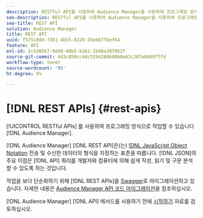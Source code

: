 ```yaml
---
description: RESTful API를 사용하여 Audience Manager을 사용하여 프로그래밍 방식으로 작업할 수 있습니다.
seo-description: RESTful API를 사용하여 Audience Manager을 사용하여 프로그래밍 방식으로 작업할 수 있습니다.
seo-title: REST API
solution: Audience Manager
title: REST API
uuid: f575c8dd-7381-4b55-8228-26eb87fbef64
feature: API
exl-id: 2c5d0567-9d48-48b5-b261-2b00a3070b2f
source-git-commit: 4d3c859cc4dc5294286680b0e63c287e0409f7fd
workflow-type: tm+mt
source-wordcount: '95'
ht-degree: 5%

---
```


# [!DNL REST APIs] {#rest-apis}

[!UICONTROL RESTful APIs] 를 사용하여 프로그래밍 방식으로 작업할 수 있습니다 [!DNL Audience Manager].

[!DNL Audience Manager] [!DNL REST API]은(는) [!DNL JavaScript Object Notation]([JSON](https://www.json.org/)) 전송 및 수신한 데이터의 형식을 지정하는 표준을 따릅니다. [!DNL JSON]의 주요 이점은 [!DNL API] 쿼리를 개발자와 컴퓨터에 의해 쉽게 작성, 읽기 및 구문 분석할 수 있도록 하는 것입니다.

작업을 보다 단순화하기 위해 [!DNL REST APIs]을 [Swagger](https://swagger.io/solutions/api-documentation/)로 마이그레이션하고 있습니다. 자세한 내용은 [Audience Manager API 코드 마이그레이션](/help/using/api/api-swagger-migration.md)을 참조하십시오.

[!DNL Audience Manager] [!DNL API] 메서드를 사용하기 전에 [시작하기](../../api/rest-api-main/aam-api-getting-started.md#getting-started-with-rest-apis) 자료를 검토하십시오.
